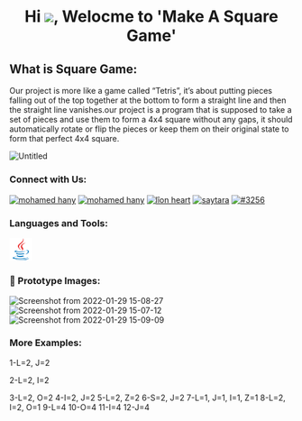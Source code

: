 <h1 align="center">Hi <img src="https://raw.githubusercontent.com/MartinHeinz/MartinHeinz/master/wave.gif" width="30px">, Welocme to 'Make A Square Game'</h1>

<h2 align="left">What is Square Game:</h3>
<p>Our project is more like a game called “Tetris”, it’s about putting pieces falling 
out of the top together at the bottom to form a straight line and then the
straight line vanishes.our project is a program that is supposed to take a set of pieces and use them to
form a 4x4 square without any gaps, it should automatically rotate or flip the
pieces or keep them on their original state to form that perfect 4x4 square.</p>

<!-- cover -->
![Untitled](https://user-images.githubusercontent.com/73343985/151662517-7ad6ba8f-d55c-40ca-85e6-43c3f63fdab5.png)

<h3 align="left">Connect with Us:</h3>
<p align="left">
<a href="https://www.linkedin.com/in/mohamed-hany-5004971b5" target="blank"><img align="center" src="https://raw.githubusercontent.com/rahuldkjain/github-profile-readme-generator/master/src/images/icons/Social/linked-in-alt.svg" alt="mohamed hany" height="30" width="40" /></a>
<a href="https://www.facebook.com/" target="blank"><img align="center" src="https://raw.githubusercontent.com/rahuldkjain/github-profile-readme-generator/master/src/images/icons/Social/facebook.svg" alt="mohamed hany" height="30" width="40" /></a>
<a href="https://www.youtube.com/channel/UCJICNlATVGJYHxb1KOx6nYQ" target="blank"><img align="center" src="https://raw.githubusercontent.com/rahuldkjain/github-profile-readme-generator/master/src/images/icons/Social/youtube.svg" alt="lîon heart" height="30" width="40" /></a>
<a href="https://codeforces.com/profile/saytara" target="blank"><img align="center" src="https://raw.githubusercontent.com/rahuldkjain/github-profile-readme-generator/master/src/images/icons/Social/codeforces.svg" alt="saytara" height="30" width="40" /></a>
<a href="https://discord.gg/#3256" target="blank"><img align="center" src="https://raw.githubusercontent.com/rahuldkjain/github-profile-readme-generator/master/src/images/icons/Social/discord.svg" alt="#3256" height="30" width="40" /></a>
</p>

<h3 align="left">Languages and Tools:</h3>
<p align="left"> <a href="https://www.java.com" target="_blank" rel="noreferrer"> <img src="https://raw.githubusercontent.com/devicons/devicon/master/icons/java/java-original.svg" alt="java" width="40" height="40"/> </a> 
</p>


<h3 align="left">📸 Prototype Images:</h3>

![Screenshot from 2022-01-29 15-08-27](https://user-images.githubusercontent.com/73343985/151662310-0279b864-d48e-45a9-97f6-c8598dd64f1c.png)
![Screenshot from 2022-01-29 15-07-12](https://user-images.githubusercontent.com/73343985/151662302-a195dbc0-0eee-4112-9d0e-8303efe10c69.png)
![Screenshot from 2022-01-29 15-09-09](https://user-images.githubusercontent.com/73343985/151662321-89d93c5e-d35a-4257-8ffd-ced1a13ebe2c.png)


<h3 align="left">More Examples:</h3>

<p>1-L=2, J=2</p>
<p>2-L=2, I=2</p>
3-L=2, O=2
4-I=2, J=2
5-L=2, Z=2
6-S=2, J=2
7-L=1, J=1, I=1, Z=1
8-L=2, I=2, O=1
9-L=4
10-O=4
11-I=4
12-J=4


















